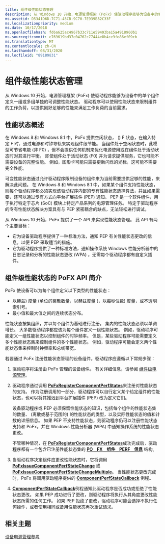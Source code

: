 ```yaml
---
title: 组件级性能状态管理
description: 从 Windows 10 开始，电源管理框架 (PoFx) 使驱动程序能够为设备中的单个组件定义一组或多组单独的可调整性能状态。
ms.assetid: D5341D6D-7C71-43CB-9C70-7E939B32C33F
ms.localizationpriority: medium
ms.date: 10/17/2018
ms.openlocfilehash: fd6a625ac4967b33c711e59493ba15a4918960b1
ms.sourcegitcommit: e769619bd37e04762c77444e8b4ce9fe86ef09cb
ms.translationtype: MT
ms.contentlocale: zh-CN
ms.lasthandoff: 08/31/2020
ms.locfileid: "89189831"
---
```

# <a name="component-level-performance-state-management"></a>组件级性能状态管理


从 Windows 10 开始，电源管理框架 (PoFx) 使驱动程序能够为设备中的单个组件定义一组或多组单独的可调整性能状态。 驱动程序可以使用性能状态来限制组件的工作负荷，以提供刚好足够的性能来满足工作负荷的当前需求。

## <a name="overview-of-performance-states"></a>性能状态概述


在 Windows 8 和 Windows 8.1 中，PoFx 提供空闲状态， () F 状态，在输入特定 F 时，通过电源和时钟导轨来实现组件级节能。 当组件处于空闲状态时，此模型可节省电能 (非 F0) ，但不会提供任何机制来优化电源使用或在组件处于活动状态时对其进行平衡。 即使组件处于活动状态 (F0) 并为请求提供服务，它也可能不需要设备的完整性能。 例如，图形卡可能只需要更新闪烁的光标，这可能不需要完全性能。

可变性能状态通过允许驱动程序限制设备的组件来为当前需要提供足够的性能，来解决此问题。 在 Windows 8 和 Windows 8.1 中，如果某个组件支持性能状态，则每个驱动程序都必须实现该驱动程序内部的专有性能状态选择算法，并且如果需要，还可以通过专有方式向平台扩展插件 (PEP) 通知。 PEP 是一个软件组件，用于执行特定于芯片 (SoC) 模块上特定产品系列的电源管理任务。 特定于驱动程序的专有性能状态解决方案具有与 PEP 紧密耦合的缺点，无法轻松进行调试。

从 Windows 10 开始，PoFx 提供了一个 API 来实现性能状态管理。 此 API 有两个主要目标：

-   它为设备驱动程序提供了一种标准方法，通知 PEP 有关性能状态更改的信息，以便 PEP 采取适当的措施。
-   它为驱动程序提供了一种标准方法，通知操作系统 Windows 性能分析器中的日志记录和分析的性能状态更改 (WPA) ，无需每个驱动程序都有自定义插件。

## <a name="introduction-to-the-pofx-api-for-component-level-performance-states"></a>组件级性能状态的 PoFX API 简介


PoFx 使设备可以为每个组件定义以下类型的性能状态：

-   以赫兹) 度量 (单位的离散数量，以赫兹度量 (，以每秒位数) 度量，或不透明索引号。
-   最小值和最大值之间的连续状态分布。

性能状态按集组织，并以每个组件为基础进行注册。 集内的性能状态必须以单调增长。 大多数驱动程序都应该为每个组件定义一组性能状态。 例如，驱动程序可能定义一组性能状态以控制组件的时钟频率。 但是，某些驱动程序可能需要定义多个性能状态集来控制组件的多个性能状态。 例如，驱动程序可能会定义两个性能状态集来控制时钟频率和总线带宽。

若要通过 PoFx 注册性能状态管理的设备组件，驱动程序应遵循以下常规步骤：

1.  驱动程序将注册由 PoFx 管理的设备组件。 有关详细信息，请参阅 [组件级电源管理](component-level-power-management.md)。

2.  驱动程序通过调用 [**PoFxRegisterComponentPerfStates**](/windows-hardware/drivers/ddi/wdm/nf-wdm-pofxregistercomponentperfstates)来注册对性能状态的支持。 作为注册调用的一部分，驱动程序可以自行定义某个给定组件的性能状态，也可以将其推迟到平台扩展插件 (PEP) 改为定义它们。

    设备驱动程序或 PEP 必须保留性能状态的知识，包括每个组件的性能状态集的数量、 (离散或基于范围的) 的性能状态的类型，以及实际性能状态的值和计数的详细信息。 如果 PEP 不支持性能状态，则驱动程序仍可以注册性能状态支持和 PoFx，并在 Windows 性能分析器 (WPA) 中通知操作系统的性能状态更改。

    不管哪种情况，在 [**PoFxRegisterComponentPerfStates**](/windows-hardware/drivers/ddi/wdm/nf-wdm-pofxregistercomponentperfstates)成功完成后，驱动程序都有一个包含已注册性能状态集的 [**PO \_ FX \_ 组件 \_ PERF \_ 信息**](/windows-hardware/drivers/ddi/wdm/ns-wdm-_po_fx_component_perf_info) 结构。

3.  当驱动程序决定组件应更改性能状态时，它将调用 [**PoFxIssueComponentPerfStateChange**](/windows-hardware/drivers/ddi/wdm/nf-wdm-pofxissuecomponentperfstatechange) 或 [**PoFxIssueComponentPerfStateChangeMultiple**](/windows-hardware/drivers/ddi/wdm/nf-wdm-pofxissuecomponentperfstatechangemultiple)。 当性能状态更改完成时，PoFx 将调用驱动程序提供的 [**ComponentPerfStateCallback**](/windows-hardware/drivers/ddi/wdm/nc-wdm-po_fx_component_perf_state_callback) 例程。

4.  [**ComponentPerfStateCallback**](/windows-hardware/drivers/ddi/wdm/nc-wdm-po_fx_component_perf_state_callback)例程通知此驱动程序是否成功或拒绝了性能状态更改。 如果 PEP 成功进行了更改，则驱动程序将执行从其角度更改性能状态所需的任何工作。 如果 PEP 拒绝了更改，驱动程序可能会选择不执行任何操作，或者使用相同或备用性能状态再次重试请求。

## <a name="related-topics"></a>相关主题
[设备电源管理参考](/windows-hardware/drivers/ddi/index)